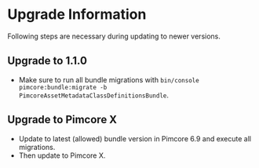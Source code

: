 # Upgrade Information
Following steps are necessary during updating to newer versions.

## Upgrade to 1.1.0
- Make sure to run all bundle migrations with `bin/console pimcore:bundle:migrate -b PimcoreAssetMetadataClassDefinitionsBundle`.


## Upgrade to Pimcore X
- Update to latest (allowed) bundle version in Pimcore 6.9 and execute all migrations.
- Then update to Pimcore X.